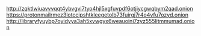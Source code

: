 http://zqktlwiuavvvqqt4ybvgvi7tyo4hjl5xgfuvpdf6otjiycgwqbym2qad.onion
https://protonmailrmez3lotccipshtkleegetolb73fuirgj7r4o4vfu7ozyd.onion
http://libraryfyuybp7oyidyya3ah5xvwgyx6weauoini7zyz555litmmumad.onion
